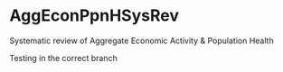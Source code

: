 # AggEconPpnHSysRev
Systematic review of Aggregate Economic Activity &amp; Population Health 

Testing in the correct branch